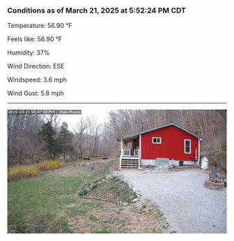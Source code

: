 ### Conditions as of March 21, 2025 at 5:52:24 PM CDT 

Temperature: 56.90 &deg;F

Feels like: 56.90 &deg;F

Humidity: 37%

Wind Direction: ESE

Windspeed: 3.6 mph

Wind Gust: 5.8 mph

---

<img src="./images/latest.jpeg"/>

